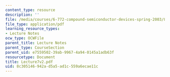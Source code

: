 ```yaml
---
content_type: resource
description: ''
file: /media/courses/6-772-compound-semiconductor-devices-spring-2003/8c305146942ad5a5ad1c559a6ecae11c_Lecture7v2.pdf
file_type: application/pdf
learning_resource_types:
- Lecture Notes
ocw_type: OCWFile
parent_title: Lecture Notes
parent_type: CourseSection
parent_uid: e7559502-39ab-9967-4a94-0145a1adb63f
resourcetype: Document
title: Lecture7v2.pdf
uid: 8c305146-942a-d5a5-ad1c-559a6ecae11c
---
```

